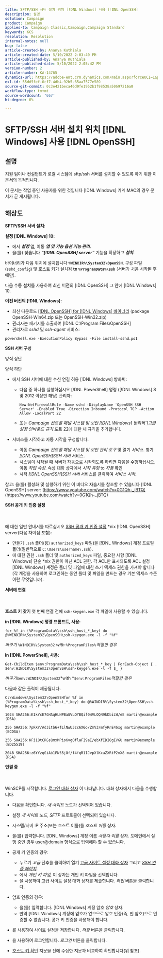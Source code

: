 ```yaml
---
title: SFTP/SSH 서버 설치 위치 [!DNL Windows] 사용 [!DNL OpenSSH]
description: 설명
solution: Campaign
product: Campaign
applies-to: Campaign Classic,Campaign,Campaign Standard
keywords: KCS
resolution: Resolution
internal-notes: null
bug: false
article-created-by: Ananya Kuthiala
article-created-date: 5/10/2022 2:03:40 PM
article-published-by: Ananya Kuthiala
article-published-date: 5/10/2022 2:05:42 PM
version-number: 2
article-number: KA-14765
dynamics-url: https://adobe-ent.crm.dynamics.com/main.aspx?forceUCI=1&pagetype=entityrecord&etn=knowledgearticle&id=f3e81ffc-69d0-ec11-a7b5-0022480a8e40
exl-id: 55dd5fef-0cf7-4db4-92b5-65aa7577e589
source-git-commit: 0c3e421beca46d9fe1952b1f98538a50697216a0
workflow-type: tm+mt
source-wordcount: '667'
ht-degree: 0%

---
```


# SFTP/SSH 서버 설치 위치 [!DNL Windows] 사용 [!DNL OpenSSH]

## 설명


지원 팀이나 컨설턴트가 로컬 시스템에 sftp/ssh 서버를 설치할 수 있도록 하기 위한 이 문서의 목적입니다.

이 문서는 작업 중인 사용자를 위한 것입니다 [!DNL Windows] 기계 MAC의 경우 문서가 곧 게시됩니다.


## 해상도


<b>SFTP/SSH 서버 설치:</b>

<b>설정 [!DNL Windows] 10:</b>

- 에서 <b>*설정</b>* 앱, 이동 <b>*앱 및 기능 옵션 기능 관리</b>*.
- 을(를) 찾습니다 <b>*&quot;[!DNL OpenSSH] server&quot;</b>* 기능을 확장하고 <b>*설치</b>*.


바이너리가 다음 위치에 설치됩니다 <b>`%WINDIR%\System32\OpenSSH`</b>. 구성 파일(`sshd_config`) 및 호스트 키가 설치됨 <b>to `%ProgramData%\ssh`</b> (서버가 처음 시작된 후에만).

다음 수동 설치를 사용하여 최신 버전의 [!DNL OpenSSH] 그 안에 [!DNL Windows] 10.

<b>이전 버전의 [!DNL Windows]:</b>

- 최신 다운로드 [[!DNL OpenSSH] for [!DNL Windows] 바이너리](https://github.com/PowerShell/Win32-OpenSSH/releases "https://github.com/PowerShell/Win32-OpenSSH/releases") (package OpenSSH-Win64.zip 또는 OpenSSH-Win32.zip)
- 관리자는 패키지를 추출하여 [!DNL C:\Program Files\OpenSSH]
- 관리자로 *sshd* 및 *ssh-agent* 서비스:


`powershell.exe -ExecutionPolicy Bypass -File install-sshd.ps1`



<b>SSH 서버 구성</b>

양식 상단

양식 하단

- 에서 SSH 서버에 대한 수신 연결 허용 [!DNL Windows] 방화벽:

   - 다음 중 하나를 실행하십시오 [!DNL PowerShell] 명령 ([!DNL Windows] 8 및 2012 이상만 해당) 관리자:

      `New-NetFirewallRule -Name sshd -DisplayName 'OpenSSH SSH Server' -Enabled True -Direction Inbound -Protocol TCP -Action Allow -LocalPort 22`

   - 또는 *Campaign 컨트롤 패널 시스템 및 보안  [!DNL Windows] 방화벽*[ 1](https://winscp.net/eng/docs/guide_windows_openssh_server#fn1)*고급 설정 인바운드 규칙* 포트 22에 대한 새 규칙을 추가합니다.

- 서비스를 시작하고 자동 시작을 구성합니다.

   - 이동 *Campaign 컨트롤 패널 시스템 및 보안 관리 도구* 및 열기 *서비스*. 찾기 *[!DNL OpenSSH]SSH 서버* 서비스.
   - 시스템이 시작될 때 서버가 자동으로 시작되도록 하려면 다음을 수행하십시오. 이동 *작업 속성*. 속성 대화 상자에서 *시작 유형* to *자동* 확인
   - 시작 *[!DNL OpenSSH]SSH 서버* 서비스를 클릭하여 *서비스 시작*.


참고: 을(를) 활성화 및 실행하기 위한 이 비디오 자습서를 참조할 수 있습니다 [!DNL OpenSSH] server: [https://www.youtube.com/watch?v=0G1Qh-_jBTQ](https://www.youtube.com/watch?v=0G1Qh-_jBTQ)



<b>SSH 공개 키 인증 설정</b>
<br><br> <br><br>
에 대한 일반 안내서를 따르십시오 [SSH 공개 키 인증 설정](https://winscp.net/eng/docs/guide_public_key) \*nix [!DNL OpenSSH] server(다음 차이점 포함):

- 만들기 `.ssh` 폴더(용) `authorized_keys` 파일)을 [!DNL Windows] 계정 프로필 폴더(일반적으로 `C:\Users\username\.ssh`).
- 에 대한 권한 `.ssh` 폴더 및 `authorized_keys` 파일, 중요한 사항 [!DNL Windows] 단순 \*nix 권한이 아닌 ACL 권한. 각 ACL만 표시되도록 ACL 설정 [!DNL Windows] 계정은 폴더 및 파일에 대한 쓰기 액세스 권한을 가져야 합니다(각 계정을 사용하여 로그인하는 동안 폴더 및 파일을 만드는 경우 기본 액세스 수준이란 무엇입니까).


<b>서버에 연결</b>
<br><br> <br><br><b>호스트 키 찾기</b>
첫 번째 연결 전에 `ssh-keygen.exe` 각 파일에 사용할 수 있습니다.

<b>in [!DNL Windows] 명령 프롬프트, 사용: </b>


```
for %f in (%ProgramData%\ssh\ssh_host_*_key) do @%WINDIR%\System32\OpenSSH\ssh-keygen.exe -l -f "%f"
```


*바꾸기* `%WINDIR%\System32` *with* `%ProgramFiles%`*적절한 경우*

<b>in [!DNL PowerShell], 사용: </b>


```
Get-ChildItem $env:ProgramData\ssh\ssh_host_*_key | ForEach-Object { . $env:WINDIR\System32\OpenSSH\ssh-keygen.exe -l -f $_ }
```


*바꾸기&#x200B;*`$env:WINDIR\System32`*with *`$env:ProgramFiles`*적절한 경우*

다음과 같은 출력이 제공됩니다.


```
C:\Windows\System32\OpenSSHfor %f in (%ProgramData%\ssh\ssh_host_*_key) do @%WINDIR%\System32\OpenSSH\ssh-keygen.exe -l -f "%f"
```



```
1024 SHA256:K1kYcE7GHAqHLNPBaGVLOYBQif04VLOQN9kDbiLW/eE martin@example (DSA)
```



```
256 SHA256:7pFXY/Ad3itb6+fLlNwU3zc6X6o/ZmV3/mfyRnE46xg martin@example (ECDSA)
```



```
256 SHA256:KFi18tCRGsQmxMPioKvg0flaFI9aI/ebXfIDIOgIVGU martin@example (ED25519)
```



```
2048 SHA256:z6YYzqGiAb1FN55jOf/f4fqR1IJvpXlKxaZXRtP2mX8 martin@example (RSA)
```




<b>연결 중</b>
<br><br> <br><br>
WinSCP를 시작합니다. [로그인 대화 상자](https://winscp.net/eng/docs/ui_login) 이 나타납니다. 대화 상자에서 다음을 수행합니다.

- 다음을 확인합니다. *새 사이트* 노드가 선택되어 있습니다.
- 설정 *새 사이트 노드*, *SFTP* 프로토콜이 선택되어 있습니다.
- 시스템/서버 IP 주소(또는 호스트 이름)를 *호스트 이름* 상자.
- 을(를) 입력합니다. [!DNL Windows] 계정 이름 *사용자 이름* 상자. 도메인에서 실행 중인 경우 user@domain 형식으로 입력해야 할 수 있습니다.
- 공개 키 인증의 경우:

   - 누르기 *고급* 단추를 클릭하여 열기 [고급 사이트 설정 대화 상자](https://winscp.net/eng/docs/ui_login_advanced) 그리고 *[SSH 인증 페이지](https://winscp.net/eng/docs/ui_login_authentication)*.
   - 에서 *개인 키 파일,* 이 상자는 개인 키 파일을 선택합니다.
   - 을 사용하여 고급 사이트 설정 대화 상자를 제출합니다. *확인* 버튼을 클릭합니다.
- 암호 인증의 경우:

   - 을(를) 입력합니다. [!DNL Windows] 계정 암호 *암호* 상자.
   - 만약 [!DNL Windows] 계정에 암호가 없으므로 암호 인증(즉, 빈 암호)으로 인증할 수 없습니다. 공개 키 인증을 사용해야 합니다.
- 를 사용하여 사이트 설정을 저장합니다. *저장* 버튼을 클릭합니다.
- 을 사용하여 로그인합니다. *로그인* 버튼을 클릭합니다.
- [호스트 키 확인](https://winscp.net/eng/docs/ssh_verifying_the_host_key) 지문을 전에 수집한 지문과 비교하여 확인합니다(위 참조).
